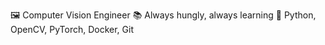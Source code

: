 :framed_picture: Computer Vision Engineer
:books: Always hungly, always learning
:wrench: Python, OpenCV, PyTorch, Docker, Git

<!---
denred0/denred0 is a ✨ special ✨ repository because its `README.md` (this file) appears on your GitHub profile.
You can click the Preview link to take a look at your changes.
--->
